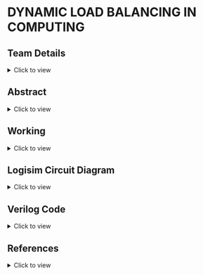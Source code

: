 # DYNAMIC LOAD BALANCING IN COMPUTING

<!-- First Section -->
## Team Details
<details> 
  <summary>Click to view</summary>

  > Semester: 3rd Sem B. Tech. CSE

  > Section: S2

  > Member-1:	G. SANTHOSH BALAJI , 231CS224 , santhoshbalajig.231cs224@nitk.edu.in


  > Member-2:	M. DATTATREYA LAXMI NARASIMHA , 231CS231 , manepallidattatreyalaxminarasimha.231cs231@nitk.edu.in


  > Member-3:	T. SAI NISHNATH RAO , 231CS260 , tungenasainishnathrao.231cs260@nitk.edu.in

</details>

<!-- Second Section -->
## Abstract
<details>
  <summary>Click to view</summary>
  
 ### Motivation
 
  In an era where computing demands are increasing hence, efficient resource management is crucial to
  ensure better performance and reliability in distributed systems and cloud infrastructures.
  General static load balancing methods generally fail in dynamically changing workloads, 
  leading to inefficiencies. Dynamic load balancing emerges as a crucial solution.

### Problem Statement

This project aims to create a dynamic load balancing system that automatically adjusts on how workloads are shared among servers to prevent any single server from becoming
overwhelmed. The goal is to improve overall system speed and efficiency, especially when the number
of tasks change.

### Features

• The clock is used to synchronize the operations of all components. This guarantees that no two
tasks are allocated at the same time, preventing conflicts or misallocations. It displays the time
for the request to get accepted by server.

• LEDs are incorporated to provide real-time visual feedback of the system’s operation.

• If a server’s counter exceeds a predefined threshold, the system initiates load rebalancing.Which
reassigns the request to different server.

• Dynamic load balancing systems can prioritize certain tasks over others based on predefined
criteria such as urgency, resource intensity or deadline.

• Dynamic load balancing can reduce the overall power consumption of a system.


</details>


## Working

<details>

<summary>Click to view</summary>
![image](https://github.com/user-attachments/assets/365aae2b-4dca-4482-81ff-16936b251e4b)
</details>

## Logisim Circuit Diagram

<details>

<summary>Click to view</summary>
  
</details>

## Verilog Code

<details>

<summary>Click to view</summary>
  
### Test bench File

</details>

## References
<details>

  <summary>Click to view</summary>
  
</details>
